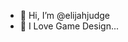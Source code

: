 - 👋 Hi, I’m @elijahjudge
- 💞️ I Love Game Design...


<!---
elijahjudge/elijahjudge is a ✨ special ✨ repository because its `README.md` (this file) appears on your GitHub profile.
You can click the Preview link to take a look at your changes.
--->
